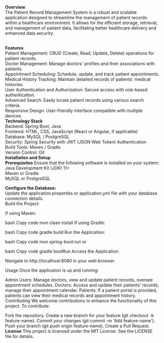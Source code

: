 <b>Overview</b>
<br>
The Patient Record Management System is a robust and scalable application designed to streamline the management of patient records within a healthcare environment. It allows for the efficient storage, retrieval, and management of patient data, facilitating better healthcare delivery and enhanced data security.

<br>
<b>Features</b>
<br>
Patient Management: CRUD (Create, Read, Update, Delete) operations for patient records.
<br>
Doctor Management: Manage doctors' profiles and their associations with patients.
<br>
Appointment Scheduling: Schedule, update, and track patient appointments.
<br>
Medical History Tracking: Maintain detailed records of patients' medical histories.
<br>
User Authentication and Authorization: Secure access with role-based authentication.
<br>
Advanced Search: Easily locate patient records using various search criteria.
<br>
Responsive Design: User-friendly interface compatible with multiple devices.

<br>
<b>Technology Stack</b>
<br>
Backend: Spring Boot, Java
<br>
Frontend: HTML, CSS, JavaScript (React or Angular, if applicable)
<br>
Database: MySQL / PostgreSQL
<br>
Security: Spring Security with JWT (JSON Web Token) Authentication
<br>
Build Tools: Maven / Gradle
<br>
Version Control: Git

<br>
<b>Installation and Setup</b>
<br>
<b>Prerequisites</b>
Ensure that the following software is installed on your system:
<br>
Java Development Kit (JDK) 11+
<br>
Maven or Gradle
<br>
MySQL or PostgreSQL
<br>

<b>Configure the Database:</b>
<br>
Update the application.properties or application.yml file with your database connection details.
<br>
Build the Project:

If using Maven:

bash
Copy code
mvn clean install
If using Gradle:

bash
Copy code
gradle build
Run the Application:

bash
Copy code
mvn spring-boot:run
or

bash
Copy code
gradle bootRun
Access the Application:

Navigate to http://localhost:8080 in your web browser.

Usage
Once the application is up and running:

Admin Users: Manage doctors, view and update patient records, oversee appointment schedules.
Doctors: Access and update their patients' records, manage their appointment calendar.
Patients: If a patient portal is provided, patients can view their medical records and appointment history.
Contributing
We welcome contributions to enhance the functionality of this project. To contribute:

Fork the repository.
Create a new branch for your feature (git checkout -b feature-name).
Commit your changes (git commit -m 'Add feature-name').
Push your branch (git push origin feature-name).
Create a Pull Request.
<b>License</b>
This project is licensed under the MIT License. See the LICENSE file for details.

